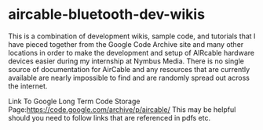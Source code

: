 # aircable-bluetooth-dev-wikis
This is a combination of development wikis, sample code, and tutorials that I have pieced together from the Google Code Archive site and many other locations in order to make the development and setup of AIRcable hardware devices easier during my internship at Nymbus Media. There is no single source of documentation for AirCable and any resources that are currently available are nearly impossible to find and are randomly spread out across the internet.


Link To Google Long Term Code Storage Page:https://code.google.com/archive/p/aircable/
This may be helpful should you need to follow links that are referenced in pdfs etc. 
